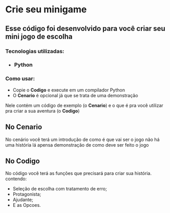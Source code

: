 # Crie seu minigame
 
<h2>Esse código foi desenvolvido para você criar seu mini jogo de escolha</h2>

<h3>Tecnologias utilizadas:<h3>
<ul>
<li>Python</li>
</ul>

<h3>Como usar:</h3>
<ul>
<li>Copie o <strong>Codigo</strong> e execute em um compilador Python</li>
<li>O <strong>Cenario</strong> é opcional já que se trata de uma demonstração</li>
</ul>
Nele contém um código de exemplo (o <strong>Cenario</strong>) e o que é pra você utilizar pra criar a sua aventura (o <strong>Codigo</strong>)

<h2>No Cenario</h2>
No cenário você terá um introdução de como é que vai ser o jogo
não há uma história lá apensa demonstração de como deve ser feito o jogo

<h2>No Codigo</h2>
No código você terá as funções que precisará para criar sua história.
contendo:
<ul>
<li>Seleção de escolha com tratamento de erro;</li>
<li>Protagonista;</li>
<li>Ajudante;</li>
<li>E as Opcoes.</li>
</ul>

